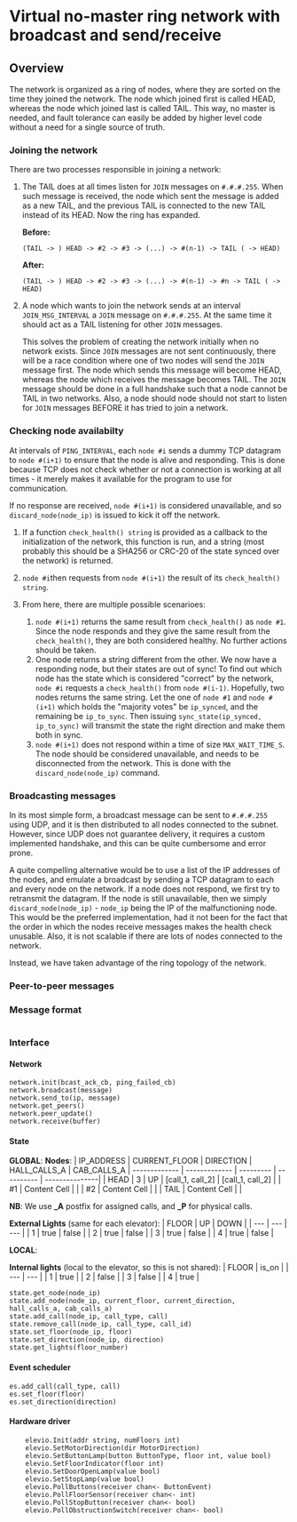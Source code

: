 # Virtual no-master ring network with broadcast and send/receive

## Overview

The network is organized as a ring of nodes, where they are sorted on the time they joined the network. The node which joined first is called HEAD, whereas the node which joined last is called TAIL. This way, no master is needed, and fault tolerance can easily be added by higher level code without a need for a single source of truth.

### Joining the network

There are two processes responsible in joining a network:

1. The TAIL does at all times listen for `JOIN` messages on `#.#.#.255`. When such message is received, the node which sent the message is added as a new TAIL, and the previous TAIL is connected to the new TAIL instead of its HEAD. Now the ring has expanded.

    **Before:**
    ```
    (TAIL -> ) HEAD -> #2 -> #3 -> (...) -> #(n-1) -> TAIL ( -> HEAD)
    ```

    **After:**
    ```
    (TAIL -> ) HEAD -> #2 -> #3 -> (...) -> #(n-1) -> #n -> TAIL ( -> HEAD)
    ```

2. A node which wants to join the network sends at an interval `JOIN_MSG_INTERVAL` a `JOIN` message on `#.#.#.255`. At the same time it should act as a TAIL listening for other `JOIN` messages.

    This solves the problem of creating the network initially when no network exists. Since `JOIN` messages are not sent continuously, there will be a race condition where one of two nodes will send the `JOIN` message first. The node which sends this message will become HEAD, whereas the node which receives the message becomes TAIL. The `JOIN` message should be done in a full handshake such that a node cannot be TAIL in two networks. Also, a node should node should not start to listen for `JOIN` messages BEFORE it has tried to join a network.

### Checking node availabilty

At intervals of `PING_INTERVAL`, each `node #i` sends a dummy TCP datagram to `node #(i+1)` to ensure that the node is alive and responding. This is done because TCP does not check whether or not a connection is working at all times - it merely makes it available for the program to use for communication.

If no response are received, `node #(i+1)` is considered unavailable, and so `discard_node(node_ip)` is issued to kick it off the network.

1. If a function `check_health() string` is provided as a callback to the initialization of the network, this function is run, and a string (most probably this should be a SHA256 or CRC-20 of the state synced over the network) is returned.

2. `node #i`then requests from  `node #(i+1)` the result of its `check_health() string`.

3. From here, there are multiple possible scenarioes:
    1. `node #(i+1)` returns the same result from `check_health()` as `node #1`. Since the node responds and they give the same result from the `check_health()`, they are both considered healthy. No further actions should be taken.
    2. One node returns a string different from the other. We now have a responding node, but their states are out of sync! To find out which node has the state which is considered "correct" by the network, `node #i` requests a `check_health()` from `node #(i-1)`. Hopefully, two nodes returns the same string. Let the one of `node #1` and `node #(i+1)` which holds the "majority votes" be `ip_synced`, and the remaining be `ip_to_sync`. Then issuing `sync_state(ip_synced, ip_to_sync)` will transmit the state the right direction and make them both in sync.
    3. `node #(i+1)` does not respond within a time of size `MAX_WAIT_TIME_S`. The node should be considered unavailable, and needs to be disconnected from the network. This is done with the `discard_node(node_ip)` command.


### Broadcasting messages

In its most simple form, a broadcast message can be sent to `#.#.#.255` using UDP, and it is then distributed to all nodes connected to the subnet. However, since UDP does not guarantee delivery, it requires a custom implemented handshake, and this can be quite cumbersome and error prone.

A quite compelling alternative would be to use a list of the IP addresses of the nodes, and emulate a broadcast by sending a TCP datagram to each and every node on the network. If a node does not respond, we first try to retransmit the datagram. If the node is still unavailable, then we simply `discard_node(node_ip)` - `node_ip` being the IP of the malfunctioning node. This would be the preferred implementation, had it not been for the fact that the order in which the nodes receive messages makes the health check unusable. Also, it is not scalable if there are lots of nodes connected to the network.

Instead, we have taken advantage of the ring topology of the network.



### Peer-to-peer messages


### Message format

```

```

### Interface

#### Network
```golang
network.init(bcast_ack_cb, ping_failed_cb)
network.broadcast(message)
network.send_to(ip, message)
network.get_peers()
network.peer_update()
network.receive(buffer)
```
#### State

**GLOBAL**:
**Nodes**:
| IP_ADDRESS    | CURRENT_FLOOR | DIRECTION | HALL_CALLS_A | CAB_CALLS_A
| ------------- | ------------- | --------- | ---------- | ---------------|
| HEAD          |  3            |      UP   | [call_1, call_2]   | [call_1, call_2] |
| #1            | Content Cell  | |
| #2            | Content Cell  | |
| TAIL          | Content Cell  | |


**NB**: We use **_A** postfix for assigned calls, and **_P** for physical calls.

**External Lights** (same for each elevator):
| FLOOR | UP | DOWN |
| --- | --- | --- |
| 1 | true | false |
| 2 | true | false |
| 3 | true | false |
| 4 | true | false |

**LOCAL**:

**Internal lights** (local to the elevator, so this is not shared):
| FLOOR | is_on |
| --- | --- |
| 1 | true |
| 2 | false |
| 3 | false |
| 4 | true |





```
state.get_node(node_ip)
state.add_node(node_ip, current_floor, current_direction, hall_calls_a, cab_calls_a)
state.add_call(node_ip, call_type, call)
state.remove_call(node_ip, call_type, call_id)
state.set_floor(node_ip, floor)
state.set_direction(node_ip, direction)
state.get_lights(floor_number)
```

#### Event scheduler
```
es.add_call(call_type, call)
es.set_floor(floor)
es.set_direction(direction)
```

#### Hardware driver
```
    elevio.Init(addr string, numFloors int)
    elevio.SetMotorDirection(dir MotorDirection)
    elevio.SetButtonLamp(button ButtonType, floor int, value bool)
    elevio.SetFloorIndicator(floor int)
    elevio.SetDoorOpenLamp(value bool)
    elevio.SetStopLamp(value bool)
    elevio.PollButtons(receiver chan<- ButtonEvent)
    elevio.PollFloorSensor(receiver chan<- int)
    elevio.PollStopButton(receiver chan<- bool)
    elevio.PollObstructionSwitch(receiver chan<- bool)
```
